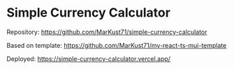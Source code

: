 # Simple Currency Calculator


Repository: https://github.com/MarKust71/simple-currency-calculator

Based on template: https://github.com/MarKust71/my-react-ts-mui-template

Deployed: https://simple-currency-calculator.vercel.app/
